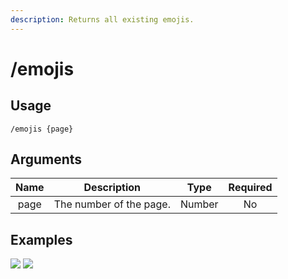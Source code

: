 ```yaml
---
description: Returns all existing emojis.
---
```


# /emojis

## Usage

```
/emojis {page}
```

## Arguments

| Name | Description             | Type   | Required |
| :--: | :---------------------: | :----: | :------: |
| page | The number of the page. | Number | No       |

## Examples

![](https://github.com/xNickyDev/Forkman/assets/111157596/4aacd024-4aaf-4984-a378-bdd5a8ce1af2)
![](https://github.com/xNickyDev/Forkman/assets/111157596/d7a486a7-8e74-48b8-8b5e-f2d046b64741)